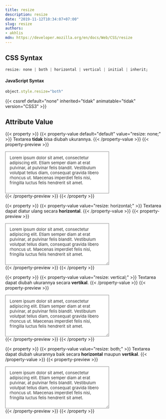 ```yaml
---
title: resize
description: resize
date: "2019-11-12T10:34:07+07:00"
slug: resize
authors:
- akhlis
mdn: https://developer.mozilla.org/en/docs/Web/CSS/resize
---
```


## CSS Syntax
```css
resize: none | both | horizontal | vertical | initial | inherit;
```

#### JavaScript Syntax
```js
object.style.resize="both"
```

{{< cssref default="none" inherited="tidak" animatable="tidak" version="CSS3" >}}

## Attribute Value

{{< property >}}
{{< property-value default="default" value="resize: none;" >}}
Textarea __tidak__ bisa diubah ukurannya.
{{< /property-value >}}
{{< property-preview >}}
<div class="property__example resize text-sm" id="resize-none">
  <textarea>Lorem ipsum dolor sit amet, consectetur adipiscing elit. Etiam semper diam at erat pulvinar, at pulvinar felis blandit. Vestibulum volutpat tellus diam, consequat gravida libero rhoncus ut. Maecenas imperdiet felis nisi, fringilla luctus felis hendrerit sit amet.</textarea>
</div>
{{< /property-preview >}}
{{< /property >}}

{{< property >}}
{{< property-value value="resize: horizontal;" >}}
Textarea dapat diatur ulang secara __horizontal__.
{{< /property-value >}}
{{< property-preview >}}
<div class="property__example resize text-sm" id="resize-horizontal">
  <textarea>Lorem ipsum dolor sit amet, consectetur adipiscing elit. Etiam semper diam at erat pulvinar, at pulvinar felis blandit. Vestibulum volutpat tellus diam, consequat gravida libero rhoncus ut. Maecenas imperdiet felis nisi, fringilla luctus felis hendrerit sit amet.</textarea>
</div>
{{< /property-preview >}}
{{< /property >}}

{{< property >}}
{{< property-value value="resize: vertical;" >}}
Textarea dapat diubah ukurannya secara __vertikal__.
{{< /property-value >}}
{{< property-preview >}}
<div class="property__example resize text-sm" id="resize-vertical">
  <textarea>Lorem ipsum dolor sit amet, consectetur adipiscing elit. Etiam semper diam at erat pulvinar, at pulvinar felis blandit. Vestibulum volutpat tellus diam, consequat gravida libero rhoncus ut. Maecenas imperdiet felis nisi, fringilla luctus felis hendrerit sit amet.</textarea>
</div>
{{< /property-preview >}}
{{< /property >}}

{{< property >}}
{{< property-value value="resize: both;" >}}
Textarea dapat diubah ukurannya baik secara __horizontal__ maupun __vertikal__.
{{< /property-value >}}
{{< property-preview >}}
<div class="property__example resize text-sm" id="resize-both">
  <textarea>Lorem ipsum dolor sit amet, consectetur adipiscing elit. Etiam semper diam at erat pulvinar, at pulvinar felis blandit. Vestibulum volutpat tellus diam, consequat gravida libero rhoncus ut. Maecenas imperdiet felis nisi, fringilla luctus felis hendrerit sit amet.</textarea>
</div>
{{< /property-preview >}}
{{< /property >}}

<style type="text/css">
  .resize textarea {
    background: #fff;
    border: 1px solid hsl(0, 0%, 50%);
    color: hsl(0, 0%, 20%);
    font-family: -apple-system, BlinkMacSystemFont, "Segoe UI", "Roboto", "Oxygen", "Ubuntu", "Cantarell", "Fira Sans", "Droid Sans", "Helvetica Neue", "Helvetica", "Arial", sans-serif;
    height: 10em;
    padding: 0.8em 1em;
    width: 25em;
  }

  #resize-none {
    resize: none;
  }

  #resize-none textarea {
    resize: none;
  }

  #resize-horizontal {
    resize: horizontal;
  }

  #resize-horizontal textarea {
    resize: horizontal;
  }

  #resize-vertical {
    resize: vertical;
  }

  #resize-vertical textarea {
    resize: vertical;
  }

  #resize-both {
    resize: both;
  }

  #resize-both textarea {
    resize: both;
  }
</style>